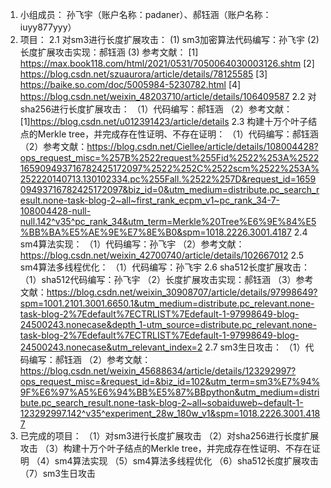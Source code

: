 1.  小组成员：
    孙飞宇（账户名称：padaner）、郝钰涵（账户名称：iuyy877yyy）
2.  项目：
2.1  对sm3进行长度扩展攻击：
     (1)  sm3加密算法代码编写：孙飞宇
     (2)  长度扩展攻击实现：郝钰涵
     (3)  参考文献：
          [1] https://max.book118.com/html/2021/0531/7050064030003126.shtm
          [2] https://blog.csdn.net/szuaurora/article/details/78125585
          [3] https://baike.so.com/doc/5005984-5230782.html
          [4] https://blog.csdn.net/weixin_48203710/article/details/106409587
2.2  对sha256进行长度扩展攻击：
    （1）代码编写：郝钰涵
    （2）参考文献：
          [1]https://blog.csdn.net/u012391423/article/details
2.3  构建十万个叶子结点的Merkle tree，并完成存在性证明、不存在证明：
    （1）代码编写：郝钰涵
    （2）参考文献：https://blog.csdn.net/Ciellee/article/details/108004428?ops_request_misc=%257B%2522request%255Fid%2522%253A%2522165909493716782425172097%2522%252C%2522scm%2522%253A%252220140713.130102334.pc%255Fall.%2522%257D&request_id=165909493716782425172097&biz_id=0&utm_medium=distribute.pc_search_result.none-task-blog-2~all~first_rank_ecpm_v1~pc_rank_34-7-108004428-null-null.142^v35^pc_rank_34&utm_term=Merkle%20Tree%E6%9E%84%E5%BB%BA%E5%AE%9E%E7%8E%B0&spm=1018.2226.3001.4187
2.4  sm4算法实现：
    （1）代码编写：孙飞宇
    （2）参考文献：https://blog.csdn.net/weixin_42700740/article/details/102667012 
2.5  sm4算法多线程优化：
    （1）代码编写：孙飞宇
2.6  sha512长度扩展攻击：
    （1）sha512代码编写：孙飞宇
    （2）长度扩展攻击实现：郝钰涵
    （3）参考文献：https://blog.csdn.net/weixin_30908707/article/details/97998649?spm=1001.2101.3001.6650.1&utm_medium=distribute.pc_relevant.none-task-blog-2%7Edefault%7ECTRLIST%7Edefault-1-97998649-blog-24500243.nonecase&depth_1-utm_source=distribute.pc_relevant.none-task-blog-2%7Edefault%7ECTRLIST%7Edefault-1-97998649-blog-24500243.nonecase&utm_relevant_index=2
2.7  sm3生日攻击：
    （1）代码编写：郝钰涵
    （2）参考文献：https://blog.csdn.net/weixin_45688634/article/details/123292997?ops_request_misc=&request_id=&biz_id=102&utm_term=sm3%E7%94%9F%E6%97%A5%E6%94%BB%E5%87%BBpython&utm_medium=distribute.pc_search_result.none-task-blog-2~all~sobaiduweb~default-1-123292997.142^v35^experiment_28w_180w_v1&spm=1018.2226.3001.4187
3.  已完成的项目：
（1）对sm3进行长度扩展攻击
（2）对sha256进行长度扩展攻击
（3）构建十万个叶子结点的Merkle tree，并完成存在性证明、不存在证明
（4）sm4算法实现
（5）sm4算法多线程优化
（6）sha512长度扩展攻击
（7）sm3生日攻击


